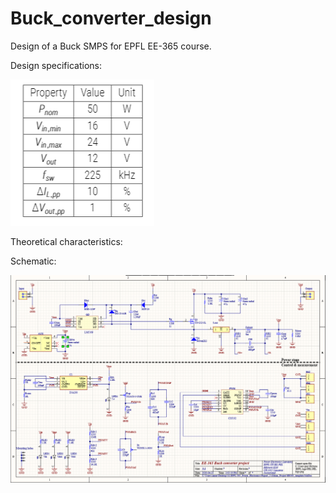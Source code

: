 # Buck_converter_design
Design of a Buck SMPS for EPFL EE-365 course.

Design specifications:

![Alt Text](/Design_Specs.PNG)

Theoretical characteristics: 

Schematic: 

![Alt Text](/Schematic_capture.PNG)
